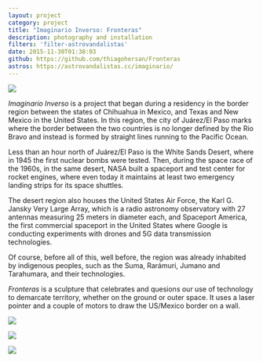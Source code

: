```yaml
---
layout: project
category: project
title: "Imaginario Inverso: Fronteras"
description: photography and installation
filters: 'filter-astrovandalistas'
date: 2015-11-30T01:38:03
github: https://github.com/thiagohersan/Fronteras
astros: https://astrovandalistas.cc/imaginario/
---
```

![](/images/projects/fronteras/laser00.jpg)

*Imaginario Inverso* is a project that began during a residency in the border region between the states of Chihuahua in Mexico, and Texas and New Mexico in the United States. In this region, the city of Juárez/El Paso marks where the border between the two countries is no longer defined by the Rio Bravo and instead is formed by straight lines running to the Pacific Ocean.

Less than an hour north of Juárez/El Paso is the White Sands Desert, where in 1945 the first nuclear bombs were tested. Then, during the space race of the 1960s, in the same desert, NASA built a spaceport and test center for rocket engines, where even today it maintains at least two emergency landing strips for its space shuttles.

The desert region also houses the United States Air Force, the Karl G. Jansky Very Large Array, which is a radio astronomy observatory with 27 antennas measuring 25 meters in diameter each, and Spaceport America, the first commercial spaceport in the United States where Google is conducting experiments with drones and 5G data transmission technologies.

Of course, before all of this, well before, the region was already inhabited by indigenous peoples, such as the Suma, Rarámuri, Jumano and Tarahumara, and their technologies.

*Fronteras* is a sculpture that celebrates and quesions our use of technology to demarcate territory, whether on the ground or outer space. It uses a laser pointer and a couple of motors to draw the US/Mexico border on a wall.

![](/images/projects/fronteras/device00.jpg)

![](/images/projects/fronteras/laser01.jpg)

![](/images/projects/fronteras/laser02.jpg)
